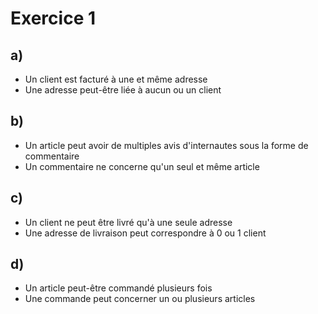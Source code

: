 # Exercice 1

## a)
- Un client est facturé à une et même adresse
- Une adresse peut-être liée à aucun ou un client

## b) 
- Un article peut avoir de multiples avis d'internautes sous la forme de commentaire
- Un commentaire ne concerne qu'un seul et même article

## c) 
- Un client ne peut être livré qu'à une seule adresse
- Une adresse de livraison peut correspondre à 0 ou 1 client

## d)
- Un article peut-être commandé plusieurs fois
- Une commande peut concerner un ou plusieurs articles 
